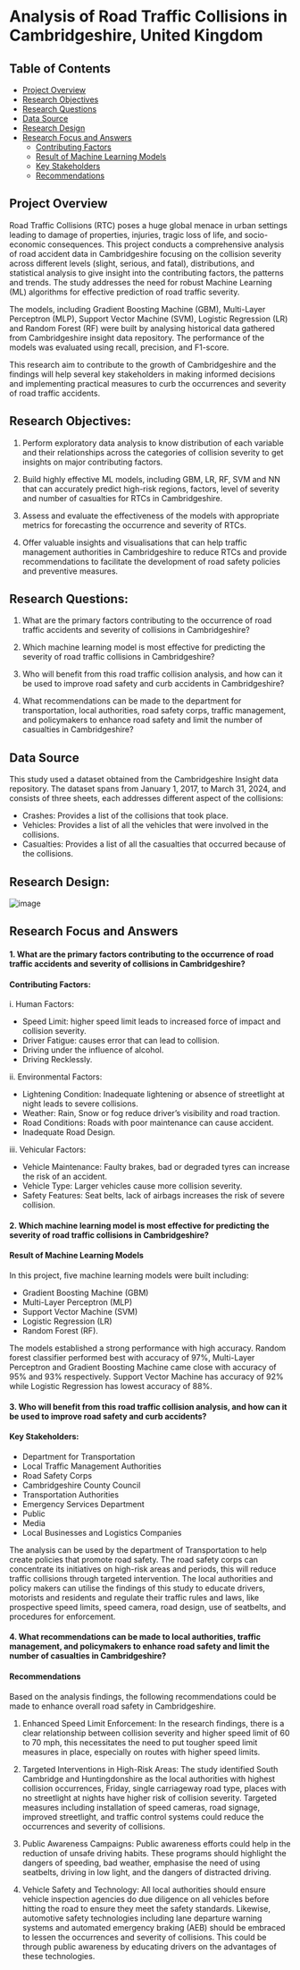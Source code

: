 # Analysis of Road Traffic Collisions in Cambridgeshire, United Kingdom

## Table of Contents

- [Project Overview](#project-overview)
- [Research Objectives](#research-objectives)
- [Research Questions](#research-questions)
- [Data Source](#data-source)
- [Research Design](#research-design)
- [Research Focus and Answers](#research-focus-and-answers)
    - [Contributing Factors](#contributing-factors)
    - [Result of Machine Learning Models](result-of-machine-learning-models)
    - [Key Stakeholders](#key-stakeholders)
    - [Recommendations](#recommendations)

## Project Overview

Road Traffic Collisions (RTC) poses a huge global menace in urban settings leading to damage of properties, injuries, tragic loss of life, and socio-economic consequences. This project conducts a comprehensive analysis of road accident data in Cambridgeshire focusing on the collision severity across different levels (slight, serious, and fatal), distributions, and statistical analysis to give insight into the contributing factors, the patterns and trends. The study addresses the need for robust Machine Learning (ML) algorithms for effective prediction of road traffic severity. 

The models, including Gradient Boosting Machine (GBM), Multi-Layer Perceptron (MLP), Support Vector Machine (SVM), Logistic Regression (LR) and Random Forest (RF) were built by analysing historical data gathered from Cambridgeshire insight data repository. The performance of the models was evaluated using recall, precision, and F1-score. 

This research aim to contribute to the growth of Cambridgeshire and the findings will help several key stakeholders in making informed decisions and implementing practical measures to curb the occurrences and severity of road traffic accidents.


## Research Objectives:

1.	Perform exploratory data analysis to know distribution of each variable and their relationships across the categories of collision severity to get insights on major contributing factors.

2.	Build highly effective ML models, including GBM, LR, RF, SVM and NN that can accurately predict high-risk regions, factors, level of severity and number of casualties for RTCs in Cambridgeshire.

3.	Assess and evaluate the effectiveness of the models with appropriate metrics for forecasting the occurrence and severity of RTCs.

4.	Offer valuable insights and visualisations that can help traffic management authorities in Cambridgeshire to reduce RTCs and provide recommendations to facilitate the development of road safety policies and preventive measures.


## Research Questions:

1.	What are the primary factors contributing to the occurrence of road traffic accidents and severity of collisions in Cambridgeshire?

2.	Which machine learning model is most effective for predicting the severity of road traffic collisions in Cambridgeshire?

3.	Who will benefit from this road traffic collision analysis, and how can it be used to improve road safety and curb accidents in Cambridgeshire?

4.	What recommendations can be made to the department for transportation, local authorities, road safety corps, traffic management, and policymakers to enhance road safety and limit the number of casualties in Cambridgeshire?


## Data Source

This study used a dataset obtained from the Cambridgeshire Insight data repository. The dataset spans from January 1, 2017, to March 31, 2024, and consists of three sheets, each addresses different aspect of the collisions:

- Crashes: Provides a list of the collisions that took place.			
- Vehicles: Provides a list of all the vehicles that were involved in the collisions.	
- Casualties: Provides a list of all the casualties that occurred because of the collisions.


## Research Design:

![image](https://github.com/user-attachments/assets/92e6c3fe-b2dd-40ae-b9b7-18adfc3dc324)


## Research Focus and Answers

#### 1.	What are the primary factors contributing to the occurrence of road traffic accidents and severity of collisions in Cambridgeshire?

#### Contributing Factors:
i.	Human Factors: 
-	Speed Limit: higher speed limit leads to increased force of impact and collision severity.
-	Driver Fatigue: causes error that can lead to collision.
-	Driving under the influence of alcohol.
-	Driving Recklessly.

ii.	Environmental Factors:
-	Lightening Condition: Inadequate lightening or absence of streetlight at night leads to severe collisions.
-	Weather: Rain, Snow or fog reduce driver’s visibility and road traction.
-	Road Conditions: Roads with poor maintenance can cause accident.
-	Inadequate Road Design.
  
iii.	Vehicular Factors:
-	Vehicle Maintenance: Faulty brakes, bad or degraded tyres can increase the risk of an accident.
-	Vehicle Type: Larger vehicles cause more collision severity.
-	Safety Features: Seat belts, lack of airbags increases the risk of severe collision.

#### 2. Which machine learning model is most effective for predicting the severity of road traffic collisions in Cambridgeshire?

#### Result of Machine Learning Models

In this project, five machine learning models were built including:
- Gradient Boosting Machine (GBM)
- Multi-Layer Perceptron (MLP)
- Support Vector Machine (SVM)
- Logistic Regression (LR)
- Random Forest (RF).

The models established a strong performance with high accuracy. Random forest classifier performed best with accuracy of 97%, Multi-Layer Perceptron and Gradient Boosting Machine came close with accuracy of 95% and 93% respectively. Support Vector Machine has accuracy of 92% while Logistic Regression has lowest accuracy of 88%.

#### 3. Who will benefit from this road traffic collision analysis, and how can it be used to improve road safety and curb accidents?

#### Key Stakeholders:

- Department for Transportation
- Local Traffic Management Authorities
- Road Safety Corps
- Cambridgeshire County Council
- Transportation Authorities
- Emergency Services Department
- Public
- Media
- Local Businesses and Logistics Companies

The analysis can be used by the department of Transportation to help create policies that promote road safety. The road safety corps can concentrate its initiatives on high-risk areas and periods, this will reduce traffic collisions through targeted intervention. The local authorities and policy makers can utilise the findings of this study to educate drivers, motorists and residents and regulate their traffic rules and laws, like prospective speed limits, speed camera, road design, use of seatbelts, and procedures for enforcement.

#### 4. What recommendations can be made to local authorities, traffic management, and policymakers to enhance road safety and limit the number of casualties in Cambridgeshire?

#### Recommendations

Based on the analysis findings, the following recommendations could be made to enhance overall road safety in Cambridgeshire.

1.	Enhanced Speed Limit Enforcement: In the research findings, there is a clear relationship between collision severity and higher speed limit of 60 to 70 mph, this necessitates the need to put tougher speed limit measures in place, especially on routes with higher speed limits.

2.	Targeted Interventions in High-Risk Areas:
The study identified South Cambridge and Huntingdonshire as the local authorities with highest collision occurrences, Friday, single carriageway road type, places with no streetlight at nights have higher risk of collision severity. Targeted measures including installation of speed cameras, road signage, improved streetlight, and traffic control systems could reduce the occurrences and severity of collisions.

3.	Public Awareness Campaigns:
Public awareness efforts could help in the reduction of unsafe driving habits. These programs should highlight the dangers of speeding, bad weather, emphasise the need of using seatbelts, driving in low light, and the dangers of distracted driving.

4.	Vehicle Safety and Technology:
All local authorities should ensure vehicle inspection agencies do due diligence on all vehicles before hitting the road to ensure they meet the safety standards. Likewise, automotive safety technologies including lane departure warning systems and automated emergency braking (AEB) should be embraced to lessen the occurrences and severity of collisions. This could be through public awareness by educating drivers on the advantages of these technologies.

